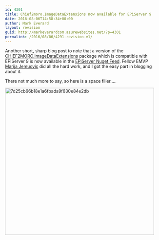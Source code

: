 ```yaml
---
id: 4301
title: Chief2moro.ImageDataExtensions now available for EPiServer 9
date: 2016-08-06T14:58:34+00:00
author: Mark Everard
layout: revision
guid: http://markeverardcom.azurewebsites.net/?p=4301
permalink: /2016/08/06/4291-revision-v1/
---
```

Another short, sharp blog post to note that a version of the <a href="https://github.com/markeverard/Chief2moro.ImageDataExtensions" target="_blank">CHIEF2MORO.ImageDataExtensions</a> package which is compatible with EPiServer 9 is now available in the <a href="https://nuget.episerver.com/" target="_blank">EPiServer Nuget Feed</a>. Fellow EMVP <a href="https://github.com/mariajemaria" target="_blank">Marija Jemuovic</a> did all the hard work, and I got the easy part in blogging about it.

There not much more to say, so here is a space filler&#8230;..

[<img class="aligncenter size-full wp-image-5172" src="http://www.markeverard.com/wp-content/uploads/2015/10/7d25cb66b18e1a6fbada9f630e84e2db.gif" alt="7d25cb66b18e1a6fbada9f630e84e2db" width="488" height="481" />](http://www.markeverard.com/wp-content/uploads/2015/10/7d25cb66b18e1a6fbada9f630e84e2db.gif)

&nbsp;

&nbsp;